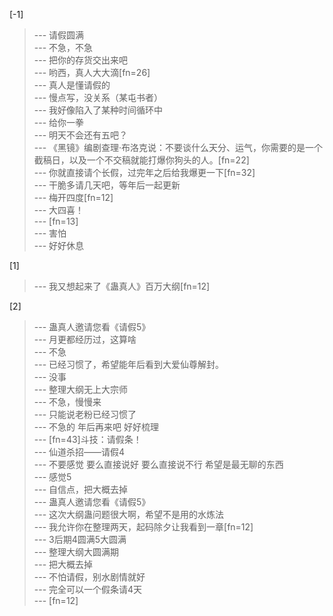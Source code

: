 
[-1] 
>--- 请假圆满<br>
>--- 不急，不急<br>
>--- 把你的存货交出来吧<br>
>--- 哟西，真人大大滴[fn=26]<br>
>--- 真人是懂请假的<br>
>--- 慢点写，没关系（某屯书者）<br>
>--- 我好像陷入了某种时间循环中<br>
>--- 给你一拳<br>
>--- 明天不会还有五吧？<br>
>--- 《黑镜》编剧查理·布洛克说：不要谈什么天分、运气，你需要的是一个截稿日，以及一个不交稿就能打爆你狗头的人。[fn=22]<br>
>--- 你就直接请个长假，过完年之后给我爆更一下[fn=32]<br>
>--- 干脆多请几天吧，等年后一起更新<br>
>--- 梅开四度[fn=12]<br>
>--- 大四喜！<br>
>--- [fn=13]<br>
>--- 害怕<br>
>--- 好好休息<br>

[1] 
>--- 我又想起来了《蛊真人》百万大纲[fn=12]<br>

[2] 
>--- 蛊真人邀请您看《请假5》<br>
>--- 月更都经历过，这算啥<br>
>--- 不急<br>
>--- 已经习惯了，希望能年后看到大爱仙尊解封。<br>
>--- 没事<br>
>--- 整理大纲无上大宗师<br>
>--- 不急，慢慢来<br>
>--- 只能说老粉已经习惯了<br>
>--- 不急的 年后再来吧 好好梳理<br>
>--- [fn=43]斗技：请假条！<br>
>--- 仙道杀招——请假4<br>
>--- 不要感觉   要么直接说好   要么直接说不行     希望是最无聊的东西<br>
>--- 感觉5<br>
>--- 自信点，把大概去掉<br>
>--- 蛊真人邀请您看《请假5》<br>
>--- 这次大纲蛊问题很大啊，希望不是用的水炼法<br>
>--- 我允许你在整理两天，起码除夕让我看到一章[fn=12]<br>
>--- 3后期4圆满5大圆满<br>
>--- 整理大纲大圆满期<br>
>--- 把大概去掉<br>
>--- 不怕请假，别水剧情就好<br>
>--- 完全可以一个假条请4天<br>
>--- [fn=12]<br>
